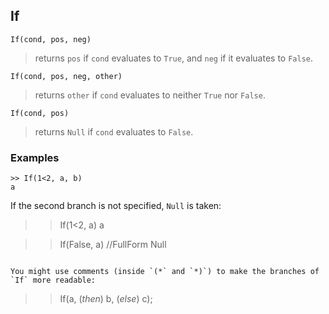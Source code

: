 ## If

```
If(cond, pos, neg)
```

> returns `pos` if `cond` evaluates to `True`, and `neg` if it evaluates to `False`.
 
```
If(cond, pos, neg, other)
```

> returns `other` if `cond` evaluates to neither `True` nor `False`.

```
If(cond, pos)
```

> returns `Null` if `cond` evaluates to `False`.

### Examples

```
>> If(1<2, a, b)
a
```

If the second branch is not specified, `Null` is taken:
>> If(1<2, a)
a
 
>> If(False, a) //FullForm
Null
```

You might use comments (inside `(*` and `*)`) to make the branches of `If` more readable:
```
>> If(a, (*then*) b, (*else*) c);
```